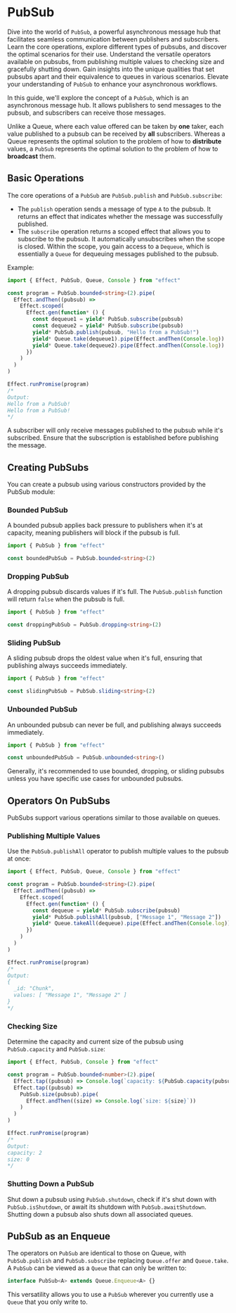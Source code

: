 # PubSub

Dive into the world of `PubSub`, a powerful asynchronous message hub that facilitates seamless communication between publishers and subscribers. Learn the core operations, explore different types of pubsubs, and discover the optimal scenarios for their use. Understand the versatile operators available on pubsubs, from publishing multiple values to checking size and gracefully shutting down. Gain insights into the unique qualities that set pubsubs apart and their equivalence to queues in various scenarios. Elevate your understanding of `PubSub` to enhance your asynchronous workflows.

In this guide, we'll explore the concept of a `PubSub`, which is an asynchronous message hub. It allows publishers to send messages to the pubsub, and subscribers can receive those messages.

Unlike a Queue, where each value offered can be taken by **one** taker, each value published to a pubsub can be received by **all** subscribers. Whereas a Queue represents the optimal solution to the problem of how to **distribute** values, a `PubSub` represents the optimal solution to the problem of how to **broadcast** them.

## Basic Operations

The core operations of a `PubSub` are `PubSub.publish` and `PubSub.subscribe`:

- The `publish` operation sends a message of type `A` to the pubsub. It returns an effect that indicates whether the message was successfully published.
- The `subscribe` operation returns a scoped effect that allows you to subscribe to the pubsub. It automatically unsubscribes when the scope is closed. Within the scope, you gain access to a `Dequeue`, which is essentially a `Queue` for dequeuing messages published to the pubsub.

Example:

```ts
import { Effect, PubSub, Queue, Console } from "effect"

const program = PubSub.bounded<string>(2).pipe(
  Effect.andThen((pubsub) =>
    Effect.scoped(
      Effect.gen(function* () {
        const dequeue1 = yield* PubSub.subscribe(pubsub)
        const dequeue2 = yield* PubSub.subscribe(pubsub)
        yield* PubSub.publish(pubsub, "Hello from a PubSub!")
        yield* Queue.take(dequeue1).pipe(Effect.andThen(Console.log))
        yield* Queue.take(dequeue2).pipe(Effect.andThen(Console.log))
      })
    )
  )
)

Effect.runPromise(program)
/*
Output:
Hello from a PubSub!
Hello from a PubSub!
*/
```

A subscriber will only receive messages published to the pubsub while it's subscribed. Ensure that the subscription is established before publishing the message.

## Creating PubSubs

You can create a pubsub using various constructors provided by the PubSub module:

### Bounded PubSub

A bounded pubsub applies back pressure to publishers when it's at capacity, meaning publishers will block if the pubsub is full.

```ts
import { PubSub } from "effect"

const boundedPubSub = PubSub.bounded<string>(2)
```

### Dropping PubSub

A dropping pubsub discards values if it's full. The `PubSub.publish` function will return `false` when the pubsub is full.

```ts
import { PubSub } from "effect"

const droppingPubSub = PubSub.dropping<string>(2)
```

### Sliding PubSub

A sliding pubsub drops the oldest value when it's full, ensuring that publishing always succeeds immediately.

```ts
import { PubSub } from "effect"

const slidingPubSub = PubSub.sliding<string>(2)
```

### Unbounded PubSub

An unbounded pubsub can never be full, and publishing always succeeds immediately.

```ts
import { PubSub } from "effect"

const unboundedPubSub = PubSub.unbounded<string>()
```

Generally, it's recommended to use bounded, dropping, or sliding pubsubs unless you have specific use cases for unbounded pubsubs.

## Operators On PubSubs

PubSubs support various operations similar to those available on queues.

### Publishing Multiple Values

Use the `PubSub.publishAll` operator to publish multiple values to the pubsub at once:

```ts
import { Effect, PubSub, Queue, Console } from "effect"

const program = PubSub.bounded<string>(2).pipe(
  Effect.andThen((pubsub) =>
    Effect.scoped(
      Effect.gen(function* () {
        const dequeue = yield* PubSub.subscribe(pubsub)
        yield* PubSub.publishAll(pubsub, ["Message 1", "Message 2"])
        yield* Queue.takeAll(dequeue).pipe(Effect.andThen(Console.log))
      })
    )
  )
)

Effect.runPromise(program)
/*
Output:
{
  _id: "Chunk",
  values: [ "Message 1", "Message 2" ]
}
*/
```

### Checking Size

Determine the capacity and current size of the pubsub using `PubSub.capacity` and `PubSub.size`:

```ts
import { Effect, PubSub, Console } from "effect"

const program = PubSub.bounded<number>(2).pipe(
  Effect.tap((pubsub) => Console.log(`capacity: ${PubSub.capacity(pubsub)}`)),
  Effect.tap((pubsub) =>
    PubSub.size(pubsub).pipe(
      Effect.andThen((size) => Console.log(`size: ${size}`))
    )
  )
)

Effect.runPromise(program)
/*
Output:
capacity: 2
size: 0
*/
```

### Shutting Down a PubSub

Shut down a pubsub using `PubSub.shutdown`, check if it's shut down with `PubSub.isShutdown`, or await its shutdown with `PubSub.awaitShutdown`. Shutting down a pubsub also shuts down all associated queues.

## PubSub as an Enqueue

The operators on `PubSub` are identical to those on Queue, with `PubSub.publish` and `PubSub.subscribe` replacing `Queue.offer` and `Queue.take`. A `PubSub` can be viewed as a `Queue` that can only be written to:

```ts
interface PubSub<A> extends Queue.Enqueue<A> {}
```

This versatility allows you to use a `PubSub` wherever you currently use a `Queue` that you only write to.